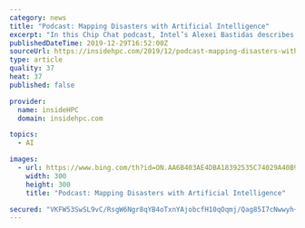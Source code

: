 ```yaml
---
category: news
title: "Podcast: Mapping Disasters with Artificial Intelligence"
excerpt: "In this Chip Chat podcast, Intel’s Alexei Bastidas describes the technology behind making maps from satellite images. Good maps rely on good data. The Red Cross’ Missing Maps Project leverages AI to provide governments and aid workers with the tools they need to navigate disasters like hurricanes and floods. Using a wealth of satellite ..."
publishedDateTime: 2019-12-29T16:52:00Z
sourceUrl: https://insidehpc.com/2019/12/podcast-mapping-disasters-with-artificial-intelligence/
type: article
quality: 37
heat: 37
published: false

provider:
  name: insideHPC
  domain: insidehpc.com

topics:
  - AI

images:
  - url: https://www.bing.com/th?id=ON.AA6B403AE4DBA18392535C74029A40B9
    width: 300
    height: 300
    title: "Podcast: Mapping Disasters with Artificial Intelligence"

secured: "VKFW53SwSL9vC/RsgW6Ngr8qYB4oTxnYAjobcfH10qOqmj/Qag85I7cNwwyh+xAJ4ADAHs8FOZ/SCrzPW4TmibbMcATQZy3srOg6i44cS7c0uwmC3xrHQ7LsCLcMaW+EFmzRzC4PSRWzYll1s0igOdC9UsazGh0IVdhUwh+D2OK9WPdbnw32yyk8PVv/a1m285tLFJSJc2Yrtic0Nx832eaqubUdPMDjWdaBzASFRT7MPjYt6lQFRyi8JuB0InEMqmouTC3ZT1I8OtdIOV7XAA==;rrm45RJ0ZjveFEf75oW6/A=="
---
```


